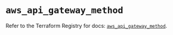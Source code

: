 # `aws_api_gateway_method`

Refer to the Terraform Registry for docs: [`aws_api_gateway_method`](https://registry.terraform.io/providers/hashicorp/aws/5.78.0/docs/resources/api_gateway_method).
